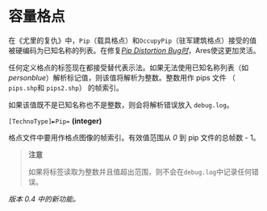 # 容量格点

在《尤里的复仇》中，`Pip`（载具格点）和`OccupyPip`（驻军建筑格点）接受的值被硬编码为已知名称的列表。在修复[*Pip Distortion Bug时*](../bugfixes/type1/pipdistortionbug.html)，Ares使这更加灵活。

任何定义格点的标签现在都接受替代表示法。如果无法使用已知名称列表（如 *personblue*）解析标记值，则该值将解析为整数。整数用作 pips 文件 （ `pips.shp`和 `pips2.shp`） 的帧索引。

如果该值既不是已知名称也不是整数，则会将解析错误放入 `debug.log`。

`[TechnoType]►Pip=` **(integer)**

格点文件中要用作格点图像的帧索引。有效值范围从 *0* 到 pip 文件的总帧数 - 1。

> **注意**
>
> 如果将标签读取为整数并且值超出范围，则不会在`debug.log`中记录任何错误。

*版本 0.4 中的新功能。*